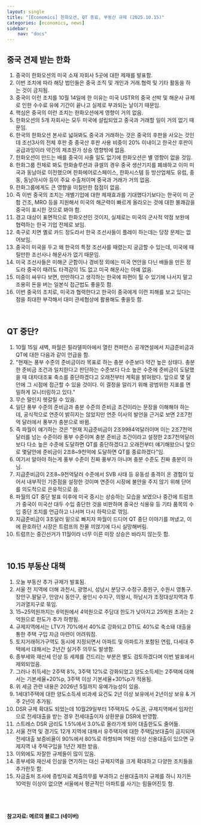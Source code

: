 ```yaml
---
layout: single
title: "[Economics] 한화오션, QT 종료, 부동산 규제 (2025.10.15)"
categories: [economics, news]
sidebar:
    nav: "docs"
---
```


## 중국 견제 받는 한화
1. 중국이 한화오션의 미국 소재 자회사 5곳에 대한 제재를 발표함.
1. 이번 조치에 따라 해당 법인들은 중국 조직 및 개인과 거래.협력 및 기타 활동을 하는 것이 금지됨.
1. 중국이 이런 조치를 10월 14일에 한 이유는 미국 USTR의 중국 선박 및 해운사 규제로 인한 수수료 유예 기간이 끝나고 실제로 부과되는 날이기 때문임.
1. 핵심은 중국의 이런 조치는 한화오션에게 영향이 거의 없음.
1. 한화오션의 5개 자회사는 모두 미국에 설립되었고 중국과 거래할 일이 거의 없기 때문임.
1. 한국의 한화오션 본사로 넓혀봐도 중국과 거래하는 것은 중국의 후판을 사오는 것인데 조선3사의 전체 후판 중 중국산 후판 사용 비중이 20% 이내이고 한국산 후판이 공급과잉이라 약간의 제조원가 상승 영향밖에 없음.
1. 한화오션이 만드는 배를 중국이 사줄 일도 없기에 한화오션은 별 영향이 없을 것임.
1. 한화그룹 전체로 봐도 한화솔루션과 큐셀의 경우 중국 생산기지를 폐쇄하고 이미 미국과 동남아로 이전했으며 한화에어로스페이스, 한화시스템 등 방산업체도 유럽, 중동, 동남아시아 등이 주요 수출처이며 중국과 거래가 거의 없음.
1. 한화그룹에게도 큰 영향을 미칠만한 접점이 없음.
1. 즉 이번 중국의 조치는 개별기업에 대한 제재효과를 기대했다기보다는 한국이 미 군함 건조, MRO 등을 지원해서 미국의 해군력이 빠르게 올라오는 것에 대한 불쾌감을 중국이 표시한 것으로 봐야 함.
1. 경고 대상이 표면적으로 한화오션인 것이지, 실제로는 미국의 군사적 약점 보완에 협력하는 한국 기업 전체로 보임.
1. 축구로 치면 옐로 카드 정도라서 한국 조선사들이 플레이 하는데는 당장 문제는 없어보임.
1. 중국이 미국을 두고 왜 한국의 특정 조선사를 때렸는지 궁금할 수 있는데, 미국에 때릴만한 조선사나 해운사가 없기 때문임.
1. 미국 조선사들은 미해군 군함이나 경비정 외에는 미국 연안을 다닌 배들을 만든 정도라 중국이 때려도 타격감이 1도 없고 미국 해운사는 아예 없음.
1. 미중이 싸우다 보면, 만만하다고 생각하는 한국에 파편이 튈 수 있기에 나서지 말고 조용히 돈을 버는 일본식 접근법도 좋을듯 함.
1. 이번 중국의 조치로, 미국과 협력한다고 한국이 중국에게 이런 피해를 보고 있다는 점을 최대한 부각해서 대미 관세협상에 활용해도 좋을듯 함.

<br/>

## QT 중단?
1. 10월 15일 새벽, 파월은 필라델피아에서 열린 컨퍼런스 공개연설에서 지급준비금과 QT에 대한 다음과 같이 언급을 함.
1. "현재는 풍부 수준의 준비금이라 목표로 하는 충분 수준보다 약간 높은 상태다. 충분한 준비금 조건과 일치한다고 판단하는 수준보다 다소 높은 수준에 준비금이 도달했을 때 대차대조표 축소를 중단하겠다고 오래전부터 계획을 밝혀왔다. 앞으로 몇 달 안에 그 시점에 접근할 수 있을 것이다. 이 결정을 알리기 위해 광범위한 지표를 면밀하게 모니터링하고 있다."
1. 무슨 말인지 헷갈릴 수 있음.
1. 일단 풍부 수준의 준비금과 충분 수준의 준비금 조건이라는 문장을 이해해야 하는데, 공식적으로 연준이 밝히지는 않았지만 연준 이사의 발언을 근거로 보면 2조7천억 달러에서 풍부가 충분으로 바뀜.
1. 즉 파월이 얘기하는 것은 "현재 지급준비금이 2조9984억달러이며 이는 2조7천억달러를 넘는 수준이라 풍부 수준이며 충분 준비금 조건이라고 설정한 2조7천억달러보다 다소 높은 수준에 도달하면 QT를 중단하겠다고 오래전부터 얘기해왔으니 앞으로 몇달안에 준비금이 2조8~9천억에 도달하면 QT를 종료하겠다"임.
1. 여기서 알아야 하는게 풍부 수준이 진짜 풍부가 아니며 충분 수준도 진짜 충분이 아님.
1. 지급준비금이 2조8~9천억달러 수준에서 SVB 사태 등 유동성 충격이 온 경험이 있어서 내부적인 기준점을 설정한 것이며 연준이 시장에 불안을 주지 않기 위해 단어를 의도적으로 은유적으로 씀.
1. 파월의 QT 중단 발표 이후에 미국 증시는 상승하는 모습을 보였으나 중간에 트럼프가 중국이 미국산 대두 수입 중단한 것을 비판하며 중국산 식용유 등 기타 품목의 수입 중단 조치를 언급하고 나서며 다시 하락으로 꺾임.
1. 지급준비금이 3조달러 밑으로 빠지자 파월이 드디어 QT 중단 이야기를 꺼냈고, 이에 환호하던 시장은 트럼프의 찬물 끼얹기에 다시 실망해버림.
1. 트럼프는 중간선거가 11월이라 너무 이른 미장 상승은 바라지 않는듯 함.

<br/>

## 10.15 부동산 대책
1. 오늘 부동산 추가 규제가 발표됨.
1. 서울 전 지역에 더해 과천시, 광명시, 성남시 분당구.수정구.중원구, 수원시 영통구.장안구.팔달구, 안양시 동안구, 용인시 수지구, 의왕시, 하남시가 조정대상지역과 투기과열지구로 묶임.
1. 15~25억원까지는 6억원에서 4억원으로 주담대 한도가 낮아지고 25억원 초과는 2억원으로 한도가 추가 하향됨.
1. 규제지역에서는 LTV가 70%에서 40%로 강화되고 DTI도 40%로 축소돼 대출을 통한 주택 구입 자금 마련이 어려워짐.
1. 토지거래허가구역도 동시에 지정되면서 아파트 및 아파트가 포함된 연립, 다세대 주택에서 대해서는 2년간 실거주 의무도 발생함.
1. 종부세와 재산세 인상 등 세제를 건드리는 부분은 별도 검토하겠다며 이번 발표에서 제외되었음.
1. 그러나 취득세는 2주택 8%, 3주택 12%로 강화되었고 양도소득세는 2주택에 대해서는 기본세율+20%p, 3주택 이상 기본세율+30%p가 적용됨.
1. 위 세금 관련 내용은 2026년 5월까지 유예가능성이 있음.
1. 1세대1주택에 대한 양도소득세 비과세 요건도 2년 이상 보유에서 2년이상 보유 & 거주 2년이 추가됨.
1. DSR 규제 확대도 되었는데 10월29일부터 1주택자도 수도권, 규제지역에서 임차인으로 전세대출을 받는 경우 전세대출이자 상환분을 DSR에 반영함.
1. 스트레스 DSR 금리도 1.5%에서 3.0%로 올라가게 되어 대출한도도 줄어듦.
1. 서울 전역 및 경기도 12개 지역에 대해서 유주택자에 대한 주택담보대출이 금지되며 전세대출 보증비율이 90%에서 80%로 하향되며 1억원 이상 신용대출이 있으면 규제지역 내 주택구입을 1년간 제한 받음.
1. 이외에도 자잘한 규제들이 많이 있음.
1. 종부세와 재산세 인상을 연기하는 대신 규제지역을 크게 확대하고 다양한 조치들을 추가한듯 함.
1. 자금출처 조사에 증빙자료 제출의무를 부과하고 신용대출까지 규제를 하니 자기돈 10억원 이상이 없으면 서울에서 평균적인 아파트를 사기는 힘들어진듯 함.



<br/>
<br/>

#### 참고자료: 메르의 블로그 (네이버)
